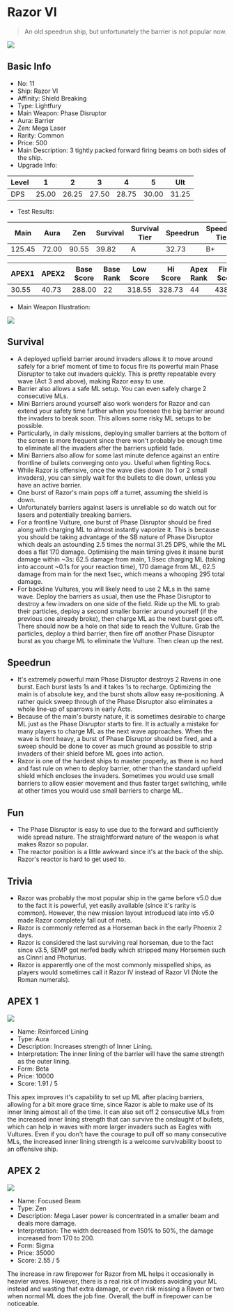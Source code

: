 # Razor VI

> An old speedrun ship, but unfortunately the barrier is not popular now.

<img src="/ships/ship_11.png" style={{zoom:1}}/>

## Basic Info

- No: 11
- Ship: Razor VI
- Affinity: Shield Breaking
- Type: Lightfury
- Main Weapon: Phase Disruptor
- Aura: Barrier
- Zen: Mega Laser
- Rarity: Common
- Price: 500
- Main Description: 3 tightly packed forward firing beams on both sides of the ship.
- Upgrade Info: 

| Level | 1 | 2 | 3 | 4 | 5 | Ult |
|--|--|--|--|--|--|--|
| DPS | 25.00 | 26.25 | 27.50 | 28.75 | 30.00 | 31.25 |

- Test Results: 

| Main | Aura | Zen | Survival | Survival Tier | Speedrun | Speedrun Tier | Fun | Fun Tier |
|--|--|--|--|--|--|--|--|--|
| 125.45 | 72.00 | 90.55 | 39.82 | A | 32.73 | B+ | 37.64 | B+ |

| APEX1 | APEX2 | Base Score | Base Rank | Low Score | Hi Score | Apex Rank | Final Score | FinalRank |
|--|--|--|--|--|--|--|--|--|
| 30.55 | 40.73 | 288.00 | 22 | 318.55 | 328.73 | 44 | 438.91 | 39 |

- Main Weapon Illustration:

<img src="/illustration/main_11.gif" style={{zoom:1}}/>

## Survival

- A deployed upfield barrier around invaders allows it to move around safely for a brief moment of time to focus fire its powerful main Phase Disruptor to take out invaders quickly. This is pretty repeatable every wave (Act 3 and above), making Razor easy to use.
- Barrier also allows a safe ML setup. You can even safely charge 2 consecutive MLs.
- Mini Barriers around yourself also work wonders for Razor and can extend your safety time further when you foresee the big barrier around the invaders to break soon. This allows some risky ML setups to be possible.
- Particularly, in daily missions, deploying smaller barriers at the bottom of the screen is more frequent since there won't probably be enough time to eliminate all the invaders after the barriers upfield fade.
- Mini Barriers also allow for some last minute defence against an entire frontline of bullets converging onto you. Useful when fighting Rocs.
- While Razor is offensive, once the wave dies down (to 1 or 2 small invaders), you can simply wait for the bullets to die down, unless you have an active barrier.
- One burst of Razor's main pops off a turret, assuming the shield is down.
- Unfortunately barriers against lasers is unreliable so do watch out for lasers and potentially breaking barriers.
- For a frontline Vulture, one burst of Phase Disruptor should be fired along with charging ML to almost instantly vaporize it. This is because you should be taking advantage of the SB nature of Phase Disruptor which deals an astounding 2.5 times the normal 31.25 DPS, while the ML does a flat 170 damage. Optimising the main timing gives it insane burst damage within ~3s: 62.5 damage from main, 1.9sec charging ML (taking into account ~0.1s for your reaction time), 170 damage from ML, 62.5 damage from main for the next 1sec, which means a whooping 295 total damage.
- For backline Vultures, you will likely need to use 2 MLs in the same wave. Deploy the barriers as usual, then use the Phase Disruptor to destroy a few invaders on one side of the field. Ride up the ML to grab their particles, deploy a second smaller barrier around yourself (if the previous one already broke), then charge ML as the next burst goes off. There should now be a hole on that side to reach the Vulture. Grab the particles, deploy a third barrier, then fire off another Phase Disruptor burst as you charge ML to eliminate the Vulture. Then clean up the rest.

## Speedrun

- It's extremely powerful main Phase Disruptor destroys 2 Ravens in one burst. Each burst lasts 1s and it takes 1s to recharge. Optimizing the main is of absolute key, and the burst shots allow easy re-positioning. A rather quick sweep through of the Phase Disruptor also eliminates a whole line-up of sparrows in early Acts.
- Because of the main's bursty nature, it is sometimes desirable to charge ML just as the Phase Disruptor starts to fire. It is actually a mistake for many players to charge ML as the next wave approaches. When the wave is front heavy, a burst of Phase Disruptor should be fired, and a sweep should be done to cover as much ground as possible to strip invaders of their shield before ML goes into action.
- Razor is one of the hardest ships to master properly, as there is no hard and fast rule on when to deploy barrier, other than the standard upfield shield which encloses the invaders. Sometimes you would use small barriers to allow easier movement and thus faster target switching, while at other times you would use small barriers to charge ML.

## Fun

- The Phase Disruptor is easy to use due to the forward and sufficiently wide spread nature. The straightforward nature of the weapon is what makes Razor so popular.
- The reactor position is a little awkward since it's at the back of the ship. Razor's reactor is hard to get used to.

## Trivia

- Razor was probably the most popular ship in the game before v5.0 due to the fact it is powerful, yet easily available (since it's rarity is common). However, the new mission layout introduced late into v5.0 made Razor completely fall out of meta.
- Razor is commonly referred as a Horseman back in the early Phoenix 2 days.
- Razor is considered the last surviving real horseman, due to the fact since v3.5, SEMP got nerfed badly which stripped many Horsemen such as Cinnri and Photurius.
- Razor is apparently one of the most commonly misspelled ships, as players would sometimes call it Razor IV instead of Razor VI (Note the Roman numerals).

## APEX 1

<img src="/ships/ship_11_apex_1.png" style={{zoom:1}}/>

- Name: Reinforced Lining
- Type: Aura
- Description: Increases strength of Inner Lining.
- Interpretation: The inner lining of the barrier will have the same strength as the outer lining.
- Form: Beta
- Price: 10000
- Score: 1.91 / 5

This apex improves it's capability to set up ML after placing barriers, allowing for a bit more grace time, since Razor is able to make use of its inner lining almost all of the time. It can also set off 2 consecutive MLs from the increased inner lining strength that can survive the onslaught of bullets, which can help in waves with more larger invaders such as Eagles with Vultures. Even if you don't have the courage to pull off so many consecutive MLs, the increased inner lining strength is a welcome survivability boost to an offensive ship.

## APEX 2

<img src="/ships/ship_11_apex_2.png" style={{zoom:1}}/>

- Name: Focused Beam
- Type: Zen
- Description: Mega Laser power is concentrated in a smaller beam and deals more damage.
- Interpretation: The width decreased from 150% to 50%, the damage increased from 170 to 200.
- Form: Sigma
- Price: 35000
- Score: 2.55 / 5

The increase in raw firepower for Razor from ML helps it occasionally in heavier waves. However, there is a real risk of invaders avoiding your ML instead and wasting that extra damage, or even risk missing a Raven or two when normal ML does the job fine. Overall, the buff in firepower can be noticeable.
